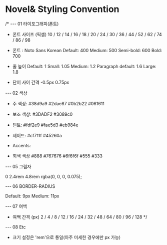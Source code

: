 # Novel& Styling Convention

/\*
--- 01 타이포그래피(폰트)

- 폰트 사이즈 (픽셀)
  10 / 12 / 14 / 16 / 18 / 20 / 24 / 30 / 36 / 44 / 52 / 62 / 74 / 86 / 98

- 폰트 : Noto Sans Korean
  Default: 400
  Medium: 500
  Semi-bold: 600
  Bold: 700

- 줄 높이
  Default: 1
  Small: 1.05
  Medium: 1.2
  Paragraph default: 1.6
  Large: 1.8

- 단어 사이 간격
  -0.5px
  0.75px

--- 02 색상

- 주 색상: #38d9a9
  #2dae87
  #0b2b22
  #061611

- 보조 색상:
  #3DADF2
  #3089c0

- 틴트:
  #fdf2e9
  #fae5d3
  #eb984e

- 셰이드:
  #cf711f
  #45260a

- Accents:
- 회색 색상
  #888
  #767676
  #6f6f6f
  #555
  #333

--- 05 그림자

0 2.4rem 4.8rem rgba(0, 0, 0, 0.075);

--- 06 BORDER-RADIUS

Default: 9px
Medium: 11px

--- 07 여백

- 여백 간격 (px)
  2 / 4 / 8 / 12 / 16 / 24 / 32 / 48 / 64 / 80 / 96 / 128
  \*/

--- 08 Etc

- 크기 설정은 'rem'으로 통일(아주 미세한 경우에만 px 가능)
